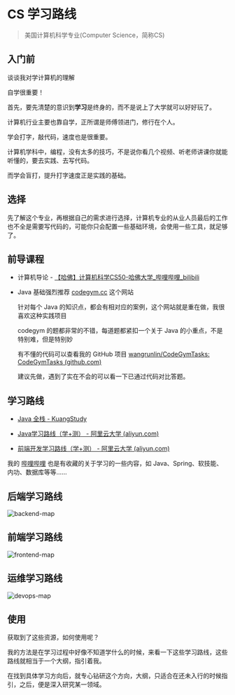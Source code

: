 # CS 学习路线

> 美国计算机科学专业(Computer Science，简称CS)

## 入门前

谈谈我对学计算机的理解

自学很重要！

首先，要先清楚的意识到**学习**是终身的，而不是说上了大学就可以好好玩了。

计算机行业主要也靠自学，正所谓是师傅领进门，修行在个人。



学会打字，敲代码，速度也是很重要。

计算机学科中，编程，没有太多的技巧，不是说你看几个视频、听老师讲课你就能听懂的，要去实践、去写代码。

而学会盲打，提升打字速度正是实践的基础。



## 选择

先了解这个专业，再根据自己的需求进行选择，计算机专业的从业人员最后的工作也不全是需要写代码的，可能你只会配置一些基础环境，会使用一些工具，就足够了。



## 前导课程

- 计算机导论 - [【哈佛】计算机科学CS50-哈佛大学_哔哩哔哩_bilibili](https://www.bilibili.com/video/BV1Rb411378V)

- Java 基础强烈推荐 [codegym.cc](https://codegym.cc/zh/?jr_ref=10627622) 这个网站

  针对每个 Java 的知识点，都会有相对应的案例，这个网站就是重在做，我很喜欢这种实践项目

  codegym 的题都非常的不错，每道题都紧扣一个关于 Java 的小重点，不是特别难，但是特别妙

  有不懂的代码可以查看我的 GitHub 项目 [wangrunlin/CodeGymTasks: CodeGymTasks (github.com)](https://github.com/wangrunlin/CodeGymTasks)

  建议先做，遇到了实在不会的可以看一下已通过代码对比答题。



## 学习路线

- [Java 全栈 - KuangStudy](https://www.kuangstudy.com/course?cid=1)

- [Java学习路线（学+测） - 阿里云大学 (aliyun.com)](https://edu.aliyun.com/roadmap/java)

- [前端开发学习路线（学+测） - 阿里云大学 (aliyun.com)](https://edu.aliyun.com/roadmap/frontend)





我的 [哔哩哔哩](https://space.bilibili.com/294989861) 也是有收藏的关于学习的一些内容，如 Java、Spring、软技能、内功、数据库等等......



## 后端学习路线

![backend-map](https://cdn.jsdelivr.net/gh/wangrunlin/img@master/roadmap/backend-cn.png)

## 前端学习路线

![frontend-map](https://cdn.jsdelivr.net/gh/wangrunlin/img@master/roadmap/frontend-cn.png)

## 运维学习路线

![devops-map](https://cdn.jsdelivr.net/gh/wangrunlin/img@master/roadmap/devops-cn.png)



## 使用

获取到了这些资源，如何使用呢？

我的方法是在学习过程中好像不知道学什么的时候，来看一下这些学习路线，这些路线就相当于一个大纲，指引着我。

在找到具体学习方向后，就专心钻研这个方向，大纲，只适合在还未入行的时候指引，之后，便是深入研究某一领域。


